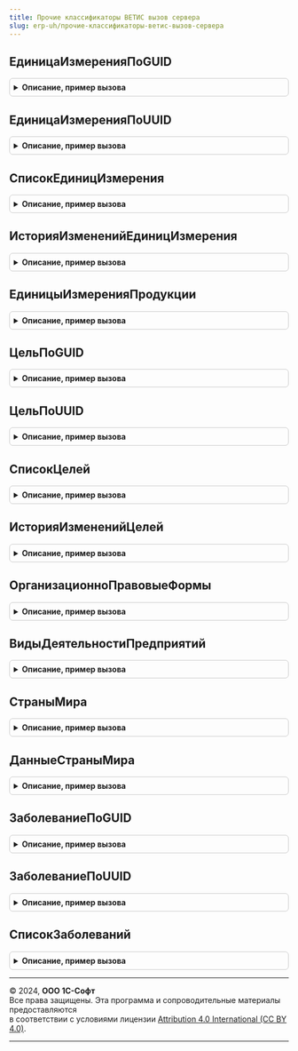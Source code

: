 ```yaml
---
title: Прочие классификаторы ВЕТИС вызов сервера
slug: erp-uh/прочие-классификаторы-ветис-вызов-сервера
---
```



## ЕдиницаИзмеренияПоGUID
<details style="margin: 1em 0; padding: 0.5em; border: 1px solid #ccc; border-radius: 6px;">

<summary style="font-weight: bold; cursor: pointer;">Описание, пример вызова</summary>

```bsl

// Возвращает единицу измерения по идентификатору.
//
// Параметры:
//  Идентификатор - ОпределяемыйТип.УникальныйИдентификаторИС - Идентификатор.
//  ПараметрыОбмена - см. ИнтеграцияВЕТИС.ПараметрыОбмена
// Возвращаемое значение:
//  см. ИнтеграцияВЕТИС.ВыполнитьЗапросЭлементаКлассификатора
//
Функция ЕдиницаИзмеренияПоGUID(Идентификатор, ПараметрыОбмена = Неопределено) Экспорт
```

Пример вызова
```bsl
Результат = ПрочиеКлассификаторыВЕТИСВызовСервера.ЕдиницаИзмеренияПоGUID(Идентификатор, ПараметрыОбмена);
```
</details>

## ЕдиницаИзмеренияПоUUID
<details style="margin: 1em 0; padding: 0.5em; border: 1px solid #ccc; border-radius: 6px;">

<summary style="font-weight: bold; cursor: pointer;">Описание, пример вызова</summary>

```bsl

// Возвращает единицу измерения по идентификатору.
//
// Параметры:
//  Идентификатор - ОпределяемыйТип.УникальныйИдентификаторИС - Идентификатор.
//  ПараметрыОбмена - см. ИнтеграцияВЕТИС.ПараметрыОбмена
// Возвращаемое значение:
// см. ИнтеграцияВЕТИС.ВыполнитьЗапросЭлементаКлассификатора
//
Функция ЕдиницаИзмеренияПоUUID(Идентификатор, ПараметрыОбмена = Неопределено) Экспорт
```

Пример вызова
```bsl
Результат = ПрочиеКлассификаторыВЕТИСВызовСервера.ЕдиницаИзмеренияПоUUID(Идентификатор, ПараметрыОбмена);
```
</details>

## СписокЕдиницИзмерения
<details style="margin: 1em 0; padding: 0.5em; border: 1px solid #ccc; border-radius: 6px;">

<summary style="font-weight: bold; cursor: pointer;">Описание, пример вызова</summary>

```bsl

// Возвращает список единиц измерения.
//
// Параметры:
//  НомерСтраницы - Число - Номер страницы.
//  ХозяйствующийСубъект - СправочникСсылка.ХозяйствующиеСубъектыВЕТИС
//
// Возвращаемое значение:
//  см. ИнтеграцияВЕТИС.ВыполнитьЗапросЭлементовКлассификатора
//
Функция СписокЕдиницИзмерения(НомерСтраницы = 1, ХозяйствующийСубъект = Неопределено) Экспорт
```

Пример вызова
```bsl
Результат = ПрочиеКлассификаторыВЕТИСВызовСервера.СписокЕдиницИзмерения(НомерСтраницы, ХозяйствующийСубъект);
```
</details>

## ИсторияИзмененийЕдиницИзмерения
<details style="margin: 1em 0; padding: 0.5em; border: 1px solid #ccc; border-radius: 6px;">

<summary style="font-weight: bold; cursor: pointer;">Описание, пример вызова</summary>

```bsl

// Возвращает список измененных за период элементов единиц измерения.
//
// Параметры:
//  Интервал - Структура - Структура со свойствами:
// * НачалоПериода - Дата - Дата начала периода.
// * КонецПериода - Дата - Дата окончания периода.
//  НомерСтраницы - Число - Номер страницы.
//  КоличествоЭлементовНаСтранице - Неопределено - Количество элементов на странице
//  ПараметрыОбмена - Неопределено - Параметры обмена
//
// Возвращаемое значение:
// см. ИнтеграцияВЕТИС.ВыполнитьЗапросЭлементовКлассификатора
//
Функция ИсторияИзмененийЕдиницИзмерения(Интервал, НомерСтраницы = 1, Экспорт
```

Пример вызова
```bsl
Результат = ПрочиеКлассификаторыВЕТИСВызовСервера.ИсторияИзмененийЕдиницИзмерения(Интервал, НомерСтраницы, );
```
</details>

## ЕдиницыИзмеренияПродукции
<details style="margin: 1em 0; padding: 0.5em; border: 1px solid #ccc; border-radius: 6px;">

<summary style="font-weight: bold; cursor: pointer;">Описание, пример вызова</summary>

```bsl

// Возвращает таблицу доступных единиц измерения для различных видов продукции.
//
// Возвращаемое значение:
//  ТаблицаЗначений - Единицы измерения продукции:
// * ТипПродукцииGUID - ОпределяемыйТип.УникальныйИдентификаторИС
// * ТипПродукции - ОпределяемыйТип.СтрокаВЕТИС
// * ПродукцияGUID - ОпределяемыйТип.УникальныйИдентификаторИС
// * Продукция - ОпределяемыйТип.СтрокаВЕТИС
// * ВидПродукцииGUID - ОпределяемыйТип.УникальныйИдентификаторИС
// * ВидПродукции - ОпределяемыйТип.СтрокаВЕТИС
// * ГруппаЕдиницИзмерения - ОпределяемыйТип.СтрокаВЕТИС
// * ЕдиницаИзмеренияGUID - ОпределяемыйТип.УникальныйИдентификаторИС
// * ЕдиницаИзмерения - ОпределяемыйТип.СтрокаВЕТИС
// * ЕдиницаИзмеренияСсылка - СправочникСсылка.ЕдиницыИзмеренияВЕТИС -
Функция ЕдиницыИзмеренияПродукции() Экспорт
```

Пример вызова
```bsl
Результат = ПрочиеКлассификаторыВЕТИСВызовСервера.ЕдиницыИзмеренияПродукции() 
```
</details>

## ЦельПоGUID
<details style="margin: 1em 0; padding: 0.5em; border: 1px solid #ccc; border-radius: 6px;">

<summary style="font-weight: bold; cursor: pointer;">Описание, пример вызова</summary>

```bsl

// Возвращает назначение груза по идентификатору.
//
// Параметры:
//  Идентификатор - ОпределяемыйТип.УникальныйИдентификаторИС - Идентификатор.
//  ПараметрыОбмена - см. ИнтеграцияВЕТИС.ПараметрыОбмена
// Возвращаемое значение:
//  см. ИнтеграцияВЕТИС.ВыполнитьЗапросЭлементаКлассификатора
//
Функция ЦельПоGUID(Идентификатор, ПараметрыОбмена = Неопределено) Экспорт
```

Пример вызова
```bsl
Результат = ПрочиеКлассификаторыВЕТИСВызовСервера.ЦельПоGUID(Идентификатор, ПараметрыОбмена);
```
</details>

## ЦельПоUUID
<details style="margin: 1em 0; padding: 0.5em; border: 1px solid #ccc; border-radius: 6px;">

<summary style="font-weight: bold; cursor: pointer;">Описание, пример вызова</summary>

```bsl

// Возвращает цель по идентификатору.
//
// Параметры:
//  Идентификатор - ОпределяемыйТип.УникальныйИдентификаторИС - Идентификатор.
//  ПараметрыОбмена - см. ИнтеграцияВЕТИС.ПараметрыОбмена
// Возвращаемое значение:
//  см. ИнтеграцияВЕТИС.ВыполнитьЗапросЭлементаКлассификатора
//
Функция ЦельПоUUID(Идентификатор, ПараметрыОбмена = Неопределено) Экспорт
```

Пример вызова
```bsl
Результат = ПрочиеКлассификаторыВЕТИСВызовСервера.ЦельПоUUID(Идентификатор, ПараметрыОбмена);
```
</details>

## СписокЦелей
<details style="margin: 1em 0; padding: 0.5em; border: 1px solid #ccc; border-radius: 6px;">

<summary style="font-weight: bold; cursor: pointer;">Описание, пример вызова</summary>

```bsl

// Возвращает список целей.
//
// Параметры:
//  НомерСтраницы - Число - Номер страницы.
//
// Возвращаемое значение:
// см. ИнтеграцияВЕТИС.ВыполнитьЗапросЭлементовКлассификатора
//
Функция СписокЦелей(НомерСтраницы = 1) Экспорт
```

Пример вызова
```bsl
Результат = ПрочиеКлассификаторыВЕТИСВызовСервера.СписокЦелей(НомерСтраницы);
```
</details>

## ИсторияИзмененийЦелей
<details style="margin: 1em 0; padding: 0.5em; border: 1px solid #ccc; border-radius: 6px;">

<summary style="font-weight: bold; cursor: pointer;">Описание, пример вызова</summary>

```bsl

// Возвращает список измененных за период целей.
//
// Параметры:
//  Интервал - Структура - Структура со свойствами:
// * НачалоПериода - Дата - Дата начала периода.
// * КонецПериода - Дата - Дата окончания периода.
//  НомерСтраницы - Число - Номер страницы.
//  КоличествоЭлементовНаСтранице - Неопределено - Количество элементов на странице
//  ПараметрыОбмена - см. ИнтеграцияВЕТИС.ПараметрыОбмена
//
// Возвращаемое значение:
// см. ИнтеграцияВЕТИС.ВыполнитьЗапросЭлементовКлассификатора
//
Функция ИсторияИзмененийЦелей(Интервал, НомерСтраницы = 1, Экспорт
```

Пример вызова
```bsl
Результат = ПрочиеКлассификаторыВЕТИСВызовСервера.ИсторияИзмененийЦелей(Интервал, НомерСтраницы, );
```
</details>

## ОрганизационноПравовыеФормы
<details style="margin: 1em 0; padding: 0.5em; border: 1px solid #ccc; border-radius: 6px;">

<summary style="font-weight: bold; cursor: pointer;">Описание, пример вызова</summary>

```bsl

// Организационно правовые формы.
//
// Возвращаемое значение:
//  ТаблицаЗначений - Организационно правовые формы:
// * Код - ОпределяемыйТип.СтрокаВЕТИС
// * GUID - ОпределяемыйТип.УникальныйИдентификаторИС
// * Наименование - ОпределяемыйТип.СтрокаВЕТИС
Функция ОрганизационноПравовыеФормы() Экспорт
```

Пример вызова
```bsl
Результат = ПрочиеКлассификаторыВЕТИСВызовСервера.ОрганизационноПравовыеФормы() 
```
</details>

## ВидыДеятельностиПредприятий
<details style="margin: 1em 0; padding: 0.5em; border: 1px solid #ccc; border-radius: 6px;">

<summary style="font-weight: bold; cursor: pointer;">Описание, пример вызова</summary>

```bsl

// Виды деятельности предприятий.
//
// Возвращаемое значение:
//  ТаблицаЗначений - Виды деятельности предприятий:
// * GUID - ОпределяемыйТип.УникальныйИдентификаторИС
// * Наименование - ОпределяемыйТип.СтрокаВЕТИС
Функция ВидыДеятельностиПредприятий() Экспорт
```

Пример вызова
```bsl
Результат = ПрочиеКлассификаторыВЕТИСВызовСервера.ВидыДеятельностиПредприятий() 
```
</details>

## СтраныМира
<details style="margin: 1em 0; padding: 0.5em; border: 1px solid #ccc; border-radius: 6px;">

<summary style="font-weight: bold; cursor: pointer;">Описание, пример вызова</summary>

```bsl

// Страны мира.
//
// Возвращаемое значение:
//  ТаблицаЗначений - Страны мира:
// * КодАльфа2  - ОпределяемыйТип.СтрокаВЕТИС
// * КодАльфа3 - ОпределяемыйТип.СтрокаВЕТИС
// * GUID - ОпределяемыйТип.УникальныйИдентификаторИС
// * Наименование - ОпределяемыйТип.СтрокаВЕТИС
Функция СтраныМира() Экспорт
```

Пример вызова
```bsl
Результат = ПрочиеКлассификаторыВЕТИСВызовСервера.СтраныМира() 
```
</details>

## ДанныеСтраныМира
<details style="margin: 1em 0; padding: 0.5em; border: 1px solid #ccc; border-radius: 6px;">

<summary style="font-weight: bold; cursor: pointer;">Описание, пример вызова</summary>

```bsl

// Данные страны мира.
//
// Параметры:
//  Страна - СправочникСсылка.СтраныМира
//  СтраныМира - СправочникСсылка.СтраныМира - Страны мира
//
// Возвращаемое значение:
//  Структура - Данные страны мира:
// * Идентификатор - ОпределяемыйТип.УникальныйИдентификаторИС -
// * Наименование - ОпределяемыйТип.СтрокаВЕТИС -
Функция ДанныеСтраныМира(Страна, СтраныМира = Неопределено) Экспорт
```

Пример вызова
```bsl
Результат = ПрочиеКлассификаторыВЕТИСВызовСервера.ДанныеСтраныМира(Страна, СтраныМира);
```
</details>

## ЗаболеваниеПоGUID
<details style="margin: 1em 0; padding: 0.5em; border: 1px solid #ccc; border-radius: 6px;">

<summary style="font-weight: bold; cursor: pointer;">Описание, пример вызова</summary>

```bsl

// Возвращает назначение груза по идентификатору.
//
// Параметры:
//  Идентификатор - ОпределяемыйТип.УникальныйИдентификаторИС - Идентификатор.
//  ПараметрыОбмена - см. ИнтеграцияВЕТИС.ПараметрыОбмена
// Возвращаемое значение:
//  см. ИнтеграцияВЕТИС.ВыполнитьЗапросЭлементаКлассификатора
//
Функция ЗаболеваниеПоGUID(Идентификатор, ПараметрыОбмена = Неопределено) Экспорт
```

Пример вызова
```bsl
Результат = ПрочиеКлассификаторыВЕТИСВызовСервера.ЗаболеваниеПоGUID(Идентификатор, ПараметрыОбмена);
```
</details>

## ЗаболеваниеПоUUID
<details style="margin: 1em 0; padding: 0.5em; border: 1px solid #ccc; border-radius: 6px;">

<summary style="font-weight: bold; cursor: pointer;">Описание, пример вызова</summary>

```bsl

// Возвращает цель по идентификатору.
//
// Параметры:
//  Идентификатор - ОпределяемыйТип.УникальныйИдентификаторИС - Идентификатор.
//  ПараметрыОбмена - см. ИнтеграцияВЕТИС.ПараметрыОбмена
// Возвращаемое значение:
//  см. ИнтеграцияВЕТИС.ВыполнитьЗапросЭлементаКлассификатора
//
Функция ЗаболеваниеПоUUID(Идентификатор, ПараметрыОбмена = Неопределено) Экспорт
```

Пример вызова
```bsl
Результат = ПрочиеКлассификаторыВЕТИСВызовСервера.ЗаболеваниеПоUUID(Идентификатор, ПараметрыОбмена);
```
</details>

## СписокЗаболеваний
<details style="margin: 1em 0; padding: 0.5em; border: 1px solid #ccc; border-radius: 6px;">

<summary style="font-weight: bold; cursor: pointer;">Описание, пример вызова</summary>

```bsl

// Возвращает список заболеваний.
//
// Параметры:
//  НомерСтраницы - Число - Номер страницы.
//
// Возвращаемое значение:
//  см. ИнтеграцияВЕТИС.ВыполнитьЗапросЭлементаКлассификатора
//
Функция СписокЗаболеваний(НомерСтраницы = 1) Экспорт
```

Пример вызова
```bsl
Результат = ПрочиеКлассификаторыВЕТИСВызовСервера.СписокЗаболеваний(НомерСтраницы);
```
</details>

---

© 2024, **ООО 1С-Софт**  
Все права защищены. Эта программа и сопроводительные материалы предоставляются  
в соответствии с условиями лицензии [Attribution 4.0 International (CC BY 4.0)](https://creativecommons.org/licenses/by/4.0/legalcode).

---
